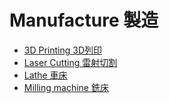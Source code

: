 # Manufacture 製造

* [3D Printing 3D列印]()
* [Laser Cutting 雷射切割]()
* [Lathe 車床]()
* [Milling machine 銑床]()